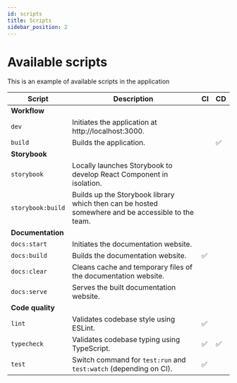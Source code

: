 ```yaml
---
id: scripts
title: Scripts
sidebar_position: 2
---
```


# Available scripts

This is an example of available scripts in the application

| Script                  | Description                                                                                                    | CI  | CD  |
| ----------------------- | -------------------------------------------------------------------------------------------------------------- | --- | --- |
| **Workflow**            |
| `dev`                   | Initiates the application at http://localhost:3000.                                                            |     |     |
| `build`                 | Builds the application.                                                                                        |     | ✅  |
| **Storybook**           |
| `storybook`             | Locally launches Storybook to develop React Component in isolation.                                            |     |     |
| `storybook:build`       | Builds up the Storybook library which then can be hosted somewhere and be accessible to the team.              |     |     |
| **Documentation**       |
| `docs:start`            | Initiates the documentation website.                                                                           |     |
| `docs:build`            | Builds the documentation website.                                                                              | ✅  |
| `docs:clear`            | Cleans cache and temporary files of the documentation website.                                                 |     |
| `docs:serve`            | Serves the built documentation website.                                                                        |     |
| **Code quality**        |
| `lint`                  | Validates codebase style using ESLint.                                                                         | ✅  |     |
| `typecheck`             | Validates codebase typing using TypeScript.                                                                    | ✅  | ✅  |
| `test`                  | Switch command for `test:run` and `test:watch` (depending on CI).                                              | ✅  |     |
